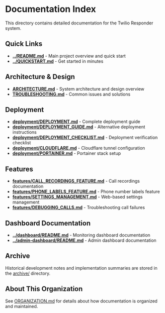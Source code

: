 # Documentation Index

This directory contains detailed documentation for the Twilio Responder system.

## Quick Links

- **[../README.md](../README.md)** - Main project overview and quick start
- **[../QUICKSTART.md](../QUICKSTART.md)** - Get started in minutes

## Architecture & Design

- **[ARCHITECTURE.md](ARCHITECTURE.md)** - System architecture and design overview
- **[TROUBLESHOOTING.md](TROUBLESHOOTING.md)** - Common issues and solutions

## Deployment

- **[deployment/DEPLOYMENT.md](deployment/DEPLOYMENT.md)** - Complete deployment guide
- **[deployment/DEPLOYMENT_GUIDE.md](deployment/DEPLOYMENT_GUIDE.md)** - Alternative deployment instructions
- **[deployment/DEPLOYMENT_CHECKLIST.md](deployment/DEPLOYMENT_CHECKLIST.md)** - Deployment verification checklist
- **[deployment/CLOUDFLARE.md](deployment/CLOUDFLARE.md)** - Cloudflare tunnel configuration
- **[deployment/PORTAINER.md](deployment/PORTAINER.md)** - Portainer stack setup

## Features

- **[features/CALL_RECORDINGS_FEATURE.md](features/CALL_RECORDINGS_FEATURE.md)** - Call recordings documentation
- **[features/PHONE_LABELS_FEATURE.md](features/PHONE_LABELS_FEATURE.md)** - Phone number labels feature
- **[features/SETTINGS_MANAGEMENT.md](features/SETTINGS_MANAGEMENT.md)** - Web-based settings management
- **[features/DEBUGGING_CALLS.md](features/DEBUGGING_CALLS.md)** - Troubleshooting call failures

## Dashboard Documentation

- **[../dashboard/README.md](../dashboard/README.md)** - Monitoring dashboard documentation
- **[../admin-dashboard/README.md](../admin-dashboard/README.md)** - Admin dashboard documentation

## Archive

Historical development notes and implementation summaries are stored in the [archive/](archive/) directory.

## About This Organization

See [ORGANIZATION.md](ORGANIZATION.md) for details about how documentation is organized and maintained.
